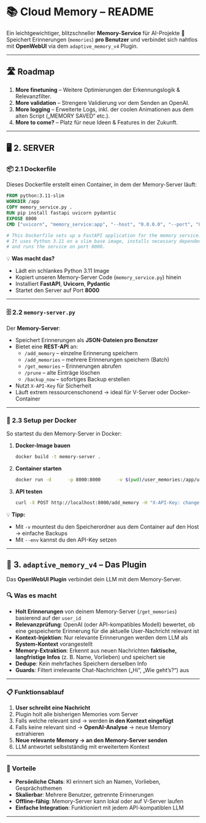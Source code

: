 # 📚 **Cloud Memory – README**

Ein leichtgewichtiger, blitzschneller **Memory-Service** für AI-Projekte 🚀  
Speichert Erinnerungen (`memories`) **pro Benutzer** und verbindet sich nahtlos mit **OpenWebUI** via dem `adaptive_memory_v4` Plugin.  

---

## 🛣️ Roadmap
1. **More finetuning** – Weitere Optimierungen der Erkennungslogik & Relevanzfilter.  
2. **More validation** – Strengere Validierung vor dem Senden an OpenAI.  
3. **More logging** – Erweiterte Logs, inkl. der coolen Animationen aus dem alten Script („MEMORY SAVED“ etc.).  
4. **More to come?** – Platz für neue Ideen & Features in der Zukunft.  

---

## 🖥️ 2. SERVER

### 📦 2.1 Dockerfile
Dieses Dockerfile erstellt einen Container, in dem der Memory-Server läuft:  
```dockerfile
FROM python:3.11-slim
WORKDIR /app
COPY memory_service.py .
RUN pip install fastapi uvicorn pydantic
EXPOSE 8000
CMD ["uvicorn", "memory_service:app", "--host", "0.0.0.0", "--port", "8000"]

# This Dockerfile sets up a FastAPI application for the memory service.
# It uses Python 3.11 on a slim base image, installs necessary dependencies,
# and runs the service on port 8000.
```
💡 **Was macht das?**  
- Lädt ein schlankes Python 3.11 Image  
- Kopiert unseren Memory-Server Code (`memory_service.py`) hinein  
- Installiert **FastAPI**, **Uvicorn**, **Pydantic**  
- Startet den Server auf Port **8000**  

---

### 🗄️ 2.2 `memory-server.py`
Der **Memory-Server**:
- Speichert Erinnerungen als **JSON-Dateien pro Benutzer**  
- Bietet eine **REST-API** an:
  - `/add_memory` – einzelne Erinnerung speichern  
  - `/add_memories` – mehrere Erinnerungen speichern (Batch)  
  - `/get_memories` – Erinnerungen abrufen  
  - `/prune` – alte Einträge löschen  
  - `/backup_now` – sofortiges Backup erstellen  
- Nutzt `X-API-Key` für Sicherheit  
- Läuft extrem ressourcenschonend → ideal für V-Server oder Docker-Container  

---

### 🐳 2.3 Setup per Docker
So startest du den Memory-Server in Docker:

1. **Docker-Image bauen**
   ```bash
   docker build -t memory-server .
   ```
2. **Container starten**
   ```bash
   docker run -d      -p 8000:8000      -v $(pwd)/user_memories:/app/user_memories      -e API_KEY=changeme-supersecretkey      --name memory-server      memory-server
   ```
3. **API testen**
   ```bash
   curl -X POST http://localhost:8000/add_memory -H "X-API-Key: changeme-supersecretkey" -H "Content-Type: application/json" -d '{"user_id": "defualt", "text": "Ich liebe Chatbots"}'
   ```

💡 **Tipp:**  
- Mit `-v` mountest du den Speicherordner aus dem Container auf den Host → einfache Backups  
- Mit `--env` kannst du den API-Key setzen  

---

## 🤖 3. `adaptive_memory_v4` – Das Plugin
Das **OpenWebUI Plugin** verbindet dein LLM mit dem Memory-Server.

### 🔍 Was es macht
- **Holt Erinnerungen** von deinem Memory-Server (`/get_memories`) basierend auf der `user_id`
- **Relevanzprüfung**: OpenAI (oder API-kompatibles Modell) bewertet, ob eine gespeicherte Erinnerung für die aktuelle User-Nachricht relevant ist
- **Kontext-Injektion**: Nur relevante Erinnerungen werden dem LLM als **System-Kontext** vorangestellt
- **Memory-Extraktion**: Erkennt aus neuen Nachrichten **faktische, langfristige Infos** (z. B. Name, Vorlieben) und speichert sie
- **Dedupe**: Kein mehrfaches Speichern derselben Info
- **Guards**: Filtert irrelevante Chat-Nachrichten („Hi“, „Wie geht’s?“) aus

---

### 📋 Funktionsablauf
1. **User schreibt eine Nachricht**  
2. Plugin holt alle bisherigen Memories vom Server  
3. Falls welche relevant sind → werden **in den Kontext eingefügt**  
4. Falls keine relevant sind → **OpenAI-Analyse** → neue Memory extrahieren  
5. **Neue relevante Memory → an den Memory-Server senden**  
6. LLM antwortet selbstständig mit erweitertem Kontext

---

### 📜 Vorteile
- **Persönliche Chats**: KI erinnert sich an Namen, Vorlieben, Gesprächsthemen  
- **Skalierbar**: Mehrere Benutzer, getrennte Erinnerungen  
- **Offline-fähig**: Memory-Server kann lokal oder auf V-Server laufen  
- **Einfache Integration**: Funktioniert mit jedem API-kompatiblen LLM

---
